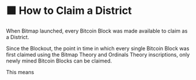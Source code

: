 # 🟧 How to Claim a District

When Bitmap launched, every Bitcoin Block was made available to claim as a District.

Since the Blockout, the point in time in which every single Bitcoin Block was first claimed using the Bitmap Theory and Ordinals Theory inscriptions, only newly mined Bitcoin Blocks can be claimed.

This means
